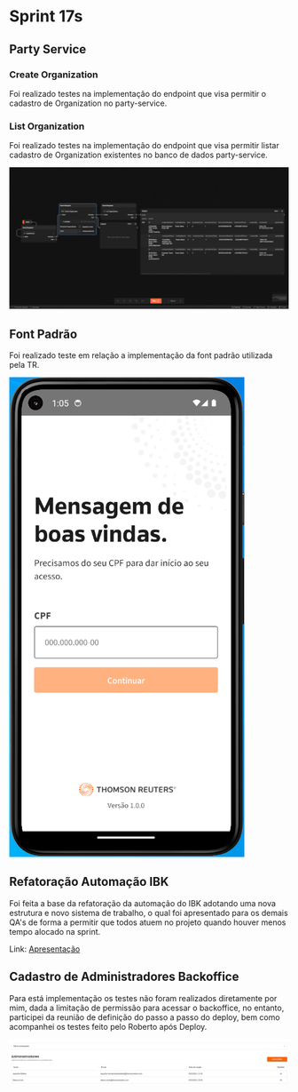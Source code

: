 # Sprint 17s

## Party Service
### Create Organization
Foi realizado testes na implementação do endpoint que visa permitir o cadastro de Organization no party-service.

### List Organization
Foi realizado testes na implementação do endpoint que visa permitir listar cadastro de Organization existentes no banco de dados party-service.

![FlowOrganization](./arquivos/flowOrganization.gif)

## Font Padrão
Foi realizado teste em relação a implementação da font padrão utilizada pela TR.</br>

![FontApp](./arquivos/Screenshot_23.png)

## Refatoração Automação IBK
Foi feita a base da refatoração da automação do IBK adotando uma nova estrutura e novo sistema de trabalho, o qual foi apresentado para os demais QA's de forma a permitir que todos atuem no projeto quando houver menos tempo alocado na sprint.

Link: [Apresentação](https://trten-my.sharepoint.com/:v:/g/personal/bruno_lima_thomsonreuters_com/EYVb4Wyn8KZFnF8y7AChVGIBUCEgGUXqpdA6PfqlOqG6Ag?referrer=Teams.TEAMS-ELECTRON&referrerScenario=MeetingChicletGetLink.view.view)

## Cadastro de Administradores Backoffice
Para está implementação os testes não foram realizados diretamente por mim, dada a limitação de permissão para acessar o backoffice, no entanto, participei da reunião de definição do passo a passo do deploy, bem como acompanhei os testes feito pelo Roberto após Deploy.

![Administradores](./arquivos/Screenshot_28.png)